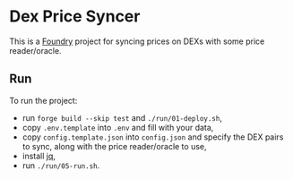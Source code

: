 # Dex Price Syncer

This is a [Foundry](https://book.getfoundry.sh/) project for syncing prices on DEXs with some price reader/oracle.

## Run

To run the project:
- run `forge build --skip test` and `./run/01-deploy.sh`,
- copy `.env.template` into `.env` and fill with your data,
- copy `config.template.json` into `config.json` and specify the DEX pairs to sync, along with the price reader/oracle to use,
- install [jq](https://jqlang.github.io/jq/),
- run `./run/05-run.sh`.
